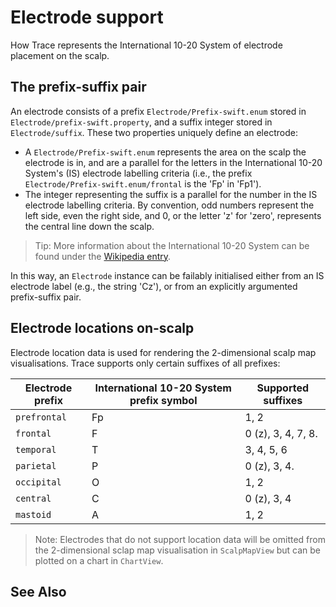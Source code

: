 # Electrode support

How Trace represents the International 10-20 System of electrode placement on the scalp.

## The prefix-suffix pair

An electrode consists of a prefix ``Electrode/Prefix-swift.enum`` stored in ``Electrode/prefix-swift.property``, and a suffix integer stored in ``Electrode/suffix``. These two properties uniquely define an electrode:
- A ``Electrode/Prefix-swift.enum`` represents the area on the scalp the electrode is in, and are a parallel for the letters in the International 10-20 System's (IS) electrode labelling criteria (i.e., the prefix ``Electrode/Prefix-swift.enum/frontal`` is the 'Fp' in 'Fp1'). 
- The integer representing the suffix is a parallel for the number in the IS electrode labelling criteria. By convention, odd numbers represent the left side, even the right side, and 0, or the letter 'z' for 'zero', represents the central line down the scalp. 

> Tip: More information about the International 10-20 System can be found under the [Wikipedia entry](https://en.wikipedia.org/wiki/10–20_system_(EEG)).

In this way, an ``Electrode`` instance can be failably initialised either from an IS electrode label (e.g., the string 'Cz'), or from an explicitly argumented prefix-suffix pair.

## Electrode locations on-scalp

Electrode location data is used for rendering the 2-dimensional scalp map visualisations. Trace supports only certain suffixes of all prefixes:

Electrode prefix | International 10-20 System prefix symbol | Supported suffixes
---|---|---
`prefrontal` | Fp | 1, 2
`frontal` | F | 0 (z), 3, 4, 7, 8.
`temporal` | T | 3, 4, 5, 6
`parietal` | P | 0 (z), 3, 4.
`occipital` |O | 1, 2
`central` | C | 0 (z), 3, 4
`mastoid` | A | 1, 2

> Note: Electrodes that do not support location data will be omitted from the 2-dimensional sclap map visualisation in ``ScalpMapView`` but can be plotted on a chart in ``ChartView``.

## See Also
